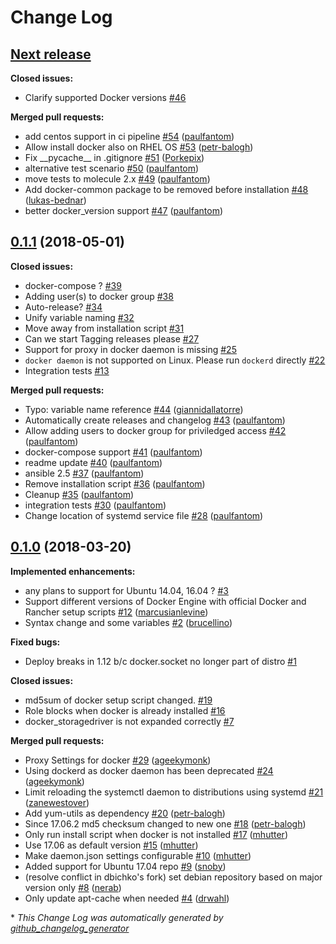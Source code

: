 # Change Log

## [**Next release**](https://galaxy.ansible.com/mongrelion/docker)

**Closed issues:**

- Clarify supported Docker versions [\#46](https://github.com/mongrelion/ansible-role-docker/issues/46)

**Merged pull requests:**

- add centos support in ci pipeline [\#54](https://github.com/mongrelion/ansible-role-docker/pull/54) ([paulfantom](https://github.com/paulfantom))
- Allow install docker also on RHEL OS [\#53](https://github.com/mongrelion/ansible-role-docker/pull/53) ([petr-balogh](https://github.com/petr-balogh))
- Fix \_\_pycache\_\_ in .gitignore [\#51](https://github.com/mongrelion/ansible-role-docker/pull/51) ([Porkepix](https://github.com/Porkepix))
- alternative test scenario [\#50](https://github.com/mongrelion/ansible-role-docker/pull/50) ([paulfantom](https://github.com/paulfantom))
- move tests to molecule 2.x [\#49](https://github.com/mongrelion/ansible-role-docker/pull/49) ([paulfantom](https://github.com/paulfantom))
- Add docker-common package to be removed before installation [\#48](https://github.com/mongrelion/ansible-role-docker/pull/48) ([lukas-bednar](https://github.com/lukas-bednar))
- better docker\_version support [\#47](https://github.com/mongrelion/ansible-role-docker/pull/47) ([paulfantom](https://github.com/paulfantom))

## [0.1.1](https://galaxy.ansible.com/mongrelion/docker) (2018-05-01)
**Closed issues:**

- docker-compose ? [\#39](https://github.com/mongrelion/ansible-role-docker/issues/39)
- Adding user\(s\) to docker group [\#38](https://github.com/mongrelion/ansible-role-docker/issues/38)
- Auto-release? [\#34](https://github.com/mongrelion/ansible-role-docker/issues/34)
- Unify variable naming [\#32](https://github.com/mongrelion/ansible-role-docker/issues/32)
- Move away from installation script [\#31](https://github.com/mongrelion/ansible-role-docker/issues/31)
- Can we start Tagging releases please [\#27](https://github.com/mongrelion/ansible-role-docker/issues/27)
- Support for proxy in docker daemon is missing [\#25](https://github.com/mongrelion/ansible-role-docker/issues/25)
- `docker daemon` is not supported on Linux. Please run `dockerd` directly [\#22](https://github.com/mongrelion/ansible-role-docker/issues/22)
- Integration tests [\#13](https://github.com/mongrelion/ansible-role-docker/issues/13)

**Merged pull requests:**

- Typo: variable name reference [\#44](https://github.com/mongrelion/ansible-role-docker/pull/44) ([giannidallatorre](https://github.com/giannidallatorre))
- Automatically create releases and changelog [\#43](https://github.com/mongrelion/ansible-role-docker/pull/43) ([paulfantom](https://github.com/paulfantom))
- Allow adding users to docker group for priviledged access [\#42](https://github.com/mongrelion/ansible-role-docker/pull/42) ([paulfantom](https://github.com/paulfantom))
- docker-compose support [\#41](https://github.com/mongrelion/ansible-role-docker/pull/41) ([paulfantom](https://github.com/paulfantom))
- readme update [\#40](https://github.com/mongrelion/ansible-role-docker/pull/40) ([paulfantom](https://github.com/paulfantom))
- ansible 2.5 [\#37](https://github.com/mongrelion/ansible-role-docker/pull/37) ([paulfantom](https://github.com/paulfantom))
- Remove installation script [\#36](https://github.com/mongrelion/ansible-role-docker/pull/36) ([paulfantom](https://github.com/paulfantom))
- Cleanup [\#35](https://github.com/mongrelion/ansible-role-docker/pull/35) ([paulfantom](https://github.com/paulfantom))
- integration tests [\#30](https://github.com/mongrelion/ansible-role-docker/pull/30) ([paulfantom](https://github.com/paulfantom))
- Change location of systemd service file [\#28](https://github.com/mongrelion/ansible-role-docker/pull/28) ([paulfantom](https://github.com/paulfantom))

## [0.1.0](https://galaxy.ansible.com/mongrelion/docker) (2018-03-20)
**Implemented enhancements:**

- any plans to support for Ubuntu 14.04, 16.04 ? [\#3](https://github.com/mongrelion/ansible-role-docker/issues/3)
- Support different versions of Docker Engine with official Docker and Rancher setup scripts [\#12](https://github.com/mongrelion/ansible-role-docker/pull/12) ([marcusianlevine](https://github.com/marcusianlevine))
- Syntax change and some variables [\#2](https://github.com/mongrelion/ansible-role-docker/pull/2) ([brucellino](https://github.com/brucellino))

**Fixed bugs:**

- Deploy breaks in 1.12 b/c docker.socket no longer part of distro [\#1](https://github.com/mongrelion/ansible-role-docker/issues/1)

**Closed issues:**

- md5sum of docker setup script changed. [\#19](https://github.com/mongrelion/ansible-role-docker/issues/19)
- Role blocks when docker is already installed [\#16](https://github.com/mongrelion/ansible-role-docker/issues/16)
- docker\_storagedriver is not expanded correctly [\#7](https://github.com/mongrelion/ansible-role-docker/issues/7)

**Merged pull requests:**

- Proxy Settings for docker [\#29](https://github.com/mongrelion/ansible-role-docker/pull/29) ([ageekymonk](https://github.com/ageekymonk))
- Using dockerd as docker daemon has been deprecated [\#24](https://github.com/mongrelion/ansible-role-docker/pull/24) ([ageekymonk](https://github.com/ageekymonk))
- Limit reloading the systemctl daemon to distributions using systemd [\#21](https://github.com/mongrelion/ansible-role-docker/pull/21) ([zanewestover](https://github.com/zanewestover))
- Add yum-utils as dependency [\#20](https://github.com/mongrelion/ansible-role-docker/pull/20) ([petr-balogh](https://github.com/petr-balogh))
- Since 17.06.2 md5 checksum changed to new one [\#18](https://github.com/mongrelion/ansible-role-docker/pull/18) ([petr-balogh](https://github.com/petr-balogh))
- Only run install script when docker is not installed [\#17](https://github.com/mongrelion/ansible-role-docker/pull/17) ([mhutter](https://github.com/mhutter))
- Use 17.06 as default version [\#15](https://github.com/mongrelion/ansible-role-docker/pull/15) ([mhutter](https://github.com/mhutter))
- Make daemon.json settings configurable [\#10](https://github.com/mongrelion/ansible-role-docker/pull/10) ([mhutter](https://github.com/mhutter))
- Added support for Ubuntu 17.04 repo [\#9](https://github.com/mongrelion/ansible-role-docker/pull/9) ([snoby](https://github.com/snoby))
- \(resolve conflict in dbichko's fork\) set debian repository based on major version only [\#8](https://github.com/mongrelion/ansible-role-docker/pull/8) ([nerab](https://github.com/nerab))
- Only update apt-cache when needed [\#4](https://github.com/mongrelion/ansible-role-docker/pull/4) ([drwahl](https://github.com/drwahl))



\* *This Change Log was automatically generated by [github_changelog_generator](https://github.com/skywinder/Github-Changelog-Generator)*
